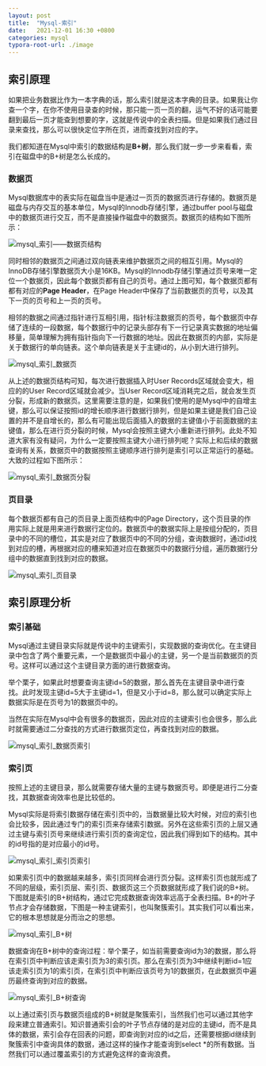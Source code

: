 ```yaml
---
layout: post
title:  "Mysql-索引"
date:   2021-12-01 16:30 +0800
categories: mysql
typora-root-url: ./image
---
```


## **索引原理**

如果把业务数据比作为一本字典的话，那么索引就是这本字典的目录。如果我让你查一个字，在你不使用目录查的时候，那只能一页一页的翻，运气不好的话可能要翻到最后一页才能查到想要的字，这就是传说中的全表扫描。但是如果我们通过目录来查找，那么可以很快定位字所在页，进而查找到对应的字。

我们都知道在Mysql中索引的数据结构是**B+树**，那么我们就一步一步来看看，索引在磁盘中的B+树是怎么长成的。

### 数据页

Mysql数据库中的表实际在磁盘当中是通过一页页的数据页进行存储的。数据页是磁盘与内存交互的基本单位，Mysql的Innodb存储引擎，通过buffer pool与磁盘中的数据页进行交互，而不是直接操作磁盘中的数据页。数据页的结构如下图所示：

![mysql_索引——数据页结构](/../../image/mysql/mysql_索引——数据页结构.png)

同时相邻的数据页之间通过双向链表来维护数据页之间的相互引用。Mysql的InnoDB存储引擎数据页大小是16KB。Mysql的Innodb存储引擎通过页号来唯一定位一个数据页，因此每个数据页都有自己的页号。通过上图可知，每个数据页都有都有对应的**Page Header**，在Page Header中保存了当前数据页的页号，以及其下一页的页号和上一页的页号。

相邻的数据之间通过指针进行互相引用，指针标注数据页的页号，每个数据页中存储了连续的一段数据，每个数据行中的记录头部存有下一行记录真实数据的地址偏移量，简单理解为拥有指针指向下一行数据的地址。因此在数据页的内部，实际是关于数据行的单向链表。这个单向链表是关于主键id的，从小到大进行排列。

![mysql_索引_数据页](/../../image/mysql/mysql_索引_数据页.png)

从上述的数据页结构可知，每次进行数据插入时User Records区域就会变大，相应的的User Record区域就会减少。当User Record区域消耗完之后，就会发生页分裂，形成新的数据页。这里需要注意的是，如果我们使用的是Mysql中的自增主键，那么可以保证按照id的增长顺序进行数据行排列，但是如果主键是我们自己设置的并不是自增长的，那么有可能出现后面插入的数据的主键值小于前面数据的主键值，那么在进行页分裂的时候，Mysql会按照主键大小重新进行排列。此处不知道大家有没有疑问，为什么一定要按照主键大小进行排列呢？实际上和后续的数据查询有关系，数据页中的数据按照主键顺序进行排列是索引可以正常运行的基础。大致的过程如下图所示：

![mysql_索引_数据页分裂](/../../image/mysql/mysql_索引_数据页分裂.png)

### 页目录

每个数据页都有自己的页目录上面页结构中的Page Directory，这个页目录的作用实际上就是用来进行数据行定位的。数据页中的数据实际上是按组分配的，页目录中的不同的槽位，其实是对应了数据页中的不同的分组，查询数据时，通过id找到对应的槽，再根据对应的槽来知道对应在数据页中的数据行分组，遍历数据行分组中的数据直到找到对应的数据。

![mysql_索引_页目录](/../../image/mysql/mysql_索引_页目录.png)

## **索引原理分析**

### 索引基础

Mysql通过主键目录实际就是传说中的主键索引，实现数据的查询优化。在主键目录中包含了两个重要元素，一个是数据页中最小的主键，另一个是当前数据页的页号。这样可以通过这个主键目录方面的进行数据查询。

举个栗子，如果此时想要查询主键id=5的数据，那么首先在主键目录中进行查找。此时发现主键id=5大于主键id=1，但是又小于id=8，那么就可以确定实际上数据实际是在页号为1的数据页中的。

当然在实际在Mysql中会有很多的数据页，因此对应的主键索引也会很多，那么此时就需要通过二分查找的方式进行数据页定位，再查找到对应的数据。

![mysql_索引_数据页索引](/../../image/mysql/mysql_索引_数据页索引.png)

### 索引页

按照上述的主键目录，那么就需要存储大量的主键与数据页号。即便是进行二分查找，其数据查询效率也是比较低的。

Mysql实际是将索引数据存储在索引页中的，当数据量比较大时候，对应的索引也会比较多，因此通过专门的索引页来存储索引数据。另外在这些索引页的上层又通过主键与索引页号来继续进行索引页的查询定位，因此我们得到如下的结构。其中的id号指的是对应最小的id号。

![mysql_索引_索引页索引](/../../image/mysql/mysql_索引_索引页索引.png)

如果索引页中的数据越来越多，索引页同样会进行页分裂。这样索引页也就形成了不同的层级，索引页层、索引页、数据页这三个页数据就形成了我们说的B+树。下图就是索引的B+树结构，通过它完成数据查询效率远高于全表扫描。B+的叶子节点才会存储数据，下图是一种主键索引，也叫聚簇索引。其实我们可以看出来，它的根本思想就是分而治之的思想。

![mysql_索引_B+树](/../../image/mysql/mysql_索引_B+树.png)

数据查询在B+树中的查询过程：举个栗子，如当前需要查询id为3的数据，那么将在索引页中判断应该走索引页为3的索引页。那么在索引页为3中继续判断id=1应该走索引页为1的索引页，在索引页中判断应该页号为1的数据页，在此数据页中遍历最终查询到对应的数据。

![mysql_索引_B+树查询](/../../image/mysql/mysql_索引_B+树查询.png)

以上通过索引页与数据页组成的B+树就是聚簇索引，当然我们也可以通过其他字段来建立普通索引。知识普通索引会的叶子节点存储的是对应的主键id，而不是具体的数据，索引会存在回表的问题，即查询到对应的id之后，还需要根据id继续到聚簇索引中查询具体的数据，通过这样的操作才能查询到select *的所有数据。当然我们可以通过覆盖索引的方式避免这样的查询浪费。